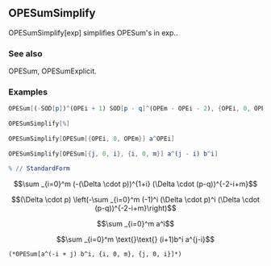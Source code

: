 ##  OPESumSimplify 

OPESumSimplify[exp] simplifies OPESum's in exp..

###  See also 

OPESum, OPESumExplicit.

###  Examples 

```mathematica
OPESum[(-SOD[p])^(OPEi + 1) SOD[p - q]^(OPEm - OPEi - 2), {OPEi, 0, OPEm}] 
 
OPESumSimplify[%] 
 
OPESumSimplify[OPESum[{OPEi, 0, OPEm}] a^OPEi] 
 
OPESumSimplify[OPESum[{j, 0, i}, {i, 0, m}] a^(j - i) b^i] 
 
% // StandardForm
```

$$\sum _{i=0}^m (-(\Delta \cdot p))^{1+i} (\Delta \cdot (p-q))^{-2-i+m}$$

$$(\Delta \cdot p) \left(-\sum _{i=0}^m (-1)^i (\Delta \cdot p)^i (\Delta \cdot (p-q))^{-2-i+m}\right)$$

$$\sum _{i=0}^m a^i$$

$$\sum _{i=0}^m \text{}\text{} (i+1)b^i a^{j-i}$$

```
(*OPESum[a^(-i + j) b^i, {i, 0, m}, {j, 0, i}]*)
```